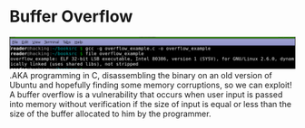 # Buffer Overflow
![t](img/1.png)
.AKA programming in C, disassembling the binary on an old version of Ubuntu and hopefully finding some memory corruptions, so we can exploit!
A buffer overflow is a vulnerability that occurs when user input is passed into memory without verification if the size of input is equal or less than the size of the buffer allocated to him by the programmer.



